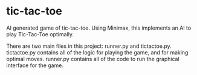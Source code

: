 # tic-tac-toe
AI generated game of tic-tac-toe. Using Minimax, this implements an AI to play Tic-Tac-Toe optimally.

There are two main files in this project: runner.py and tictactoe.py. tictactoe.py contains all of the logic for playing the game, and for making optimal moves. runner.py contains all of the code to run the graphical interface for the game.
